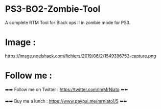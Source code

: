 # PS3-BO2-Zombie-Tool
A complete RTM Tool for Black ops II in zombie mode for PS3.

# Image :

https://image.noelshack.com/fichiers/2019/06/2/1549396753-capture.png


# Follow me :


➡️➡️ Follow me on Twitter : https://twitter.com/ImMrNiato ⬅️⬅️

➡️➡️ Buy me a lunch : https://www.paypal.me/mrniato1/5 ⬅️⬅️



